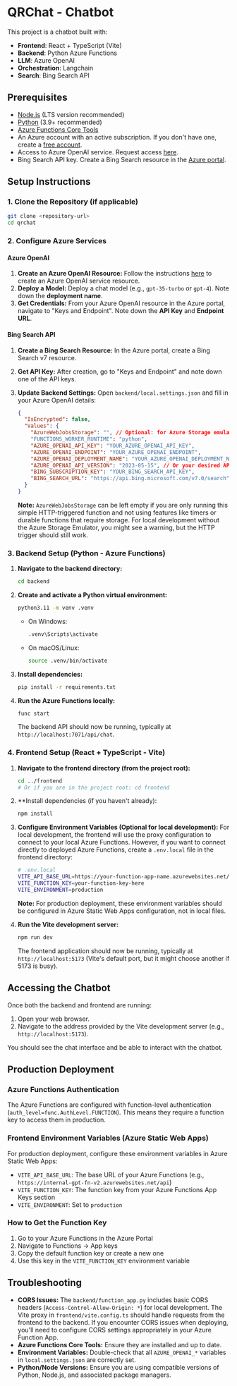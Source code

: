 # QRChat - Chatbot

This project is a chatbot built with:
- **Frontend**: React + TypeScript (Vite)
- **Backend**: Python Azure Functions
- **LLM**: Azure OpenAI
- **Orchestration**: Langchain
- **Search**: Bing Search API

## Prerequisites

- [Node.js](https://nodejs.org/) (LTS version recommended)
- [Python](https://www.python.org/downloads/) (3.9+ recommended)
- [Azure Functions Core Tools](https://learn.microsoft.com/en-us/azure/azure-functions/functions-run-local)
- An Azure account with an active subscription. If you don't have one, create a [free account](https://azure.microsoft.com/free/?WT.mc_id=A261C142F).
- Access to Azure OpenAI service. Request access [here](https://aka.ms/oai/access).
- Bing Search API key. Create a Bing Search resource in the [Azure portal](https://portal.azure.com/).

## Setup Instructions

### 1. Clone the Repository (if applicable)

```bash
git clone <repository-url>
cd qrchat
```

### 2. Configure Azure Services

#### Azure OpenAI

1.  **Create an Azure OpenAI Resource:**
    Follow the instructions [here](https://learn.microsoft.com/en-us/azure/ai-services/openai/how-to/create-resource?pivots=web-portal) to create an Azure OpenAI service resource.
2.  **Deploy a Model:**
    Deploy a chat model (e.g., `gpt-35-turbo` or `gpt-4`). Note down the **deployment name**.
3.  **Get Credentials:**
    From your Azure OpenAI resource in the Azure portal, navigate to "Keys and Endpoint". Note down the **API Key** and **Endpoint URL**.
    
#### Bing Search API

1.  **Create a Bing Search Resource:**
    In the Azure portal, create a Bing Search v7 resource.
2.  **Get API Key:**
    After creation, go to "Keys and Endpoint" and note down one of the API keys.
4.  **Update Backend Settings:**
    Open `backend/local.settings.json` and fill in your Azure OpenAI details:

    ```json
    {
      "IsEncrypted": false,
      "Values": {
        "AzureWebJobsStorage": "", // Optional: for Azure Storage emulator or actual storage account if needed by other functions
        "FUNCTIONS_WORKER_RUNTIME": "python",
        "AZURE_OPENAI_API_KEY": "YOUR_AZURE_OPENAI_API_KEY",
        "AZURE_OPENAI_ENDPOINT": "YOUR_AZURE_OPENAI_ENDPOINT",
        "AZURE_OPENAI_DEPLOYMENT_NAME": "YOUR_AZURE_OPENAI_DEPLOYMENT_NAME",
        "AZURE_OPENAI_API_VERSION": "2023-05-15", // Or your desired API version
        "BING_SUBSCRIPTION_KEY": "YOUR_BING_SEARCH_API_KEY",
        "BING_SEARCH_URL": "https://api.bing.microsoft.com/v7.0/search" // Default Bing Search API URL
      }
    }
    ```
    **Note:** `AzureWebJobsStorage` can be left empty if you are only running this simple HTTP-triggered function and not using features like timers or durable functions that require storage. For local development without the Azure Storage Emulator, you might see a warning, but the HTTP trigger should still work.

### 3. Backend Setup (Python - Azure Functions)

1.  **Navigate to the backend directory:**
    ```bash
    cd backend
    ```
2.  **Create and activate a Python virtual environment:**
    ```bash
    python3.11 -m venv .venv
    ```
    *   On Windows:
        ```bash
        .venv\Scripts\activate
        ```
    *   On macOS/Linux:
        ```bash
        source .venv/bin/activate
        ```
3.  **Install dependencies:**
    ```bash
    pip install -r requirements.txt
    ```
4.  **Run the Azure Functions locally:**
    ```bash
    func start
    ```
    The backend API should now be running, typically at `http://localhost:7071/api/chat`.

### 4. Frontend Setup (React + TypeScript - Vite)

1.  **Navigate to the frontend directory (from the project root):**
    ```bash
    cd ../frontend 
    # Or if you are in the project root: cd frontend
    ```
2.  **Install dependencies (if you haven't already):
    ```bash
    npm install
    ```
3.  **Configure Environment Variables (Optional for local development):**
    For local development, the frontend will use the proxy configuration to connect to your local Azure Functions. However, if you want to connect directly to deployed Azure Functions, create a `.env.local` file in the frontend directory:
    ```bash
    # .env.local
    VITE_API_BASE_URL=https://your-function-app-name.azurewebsites.net/api
    VITE_FUNCTION_KEY=your-function-key-here
    VITE_ENVIRONMENT=production
    ```
    
    **Note:** For production deployment, these environment variables should be configured in Azure Static Web Apps configuration, not in local files.

4.  **Run the Vite development server:**
    ```bash
    npm run dev
    ```
    The frontend application should now be running, typically at `http://localhost:5173` (Vite's default port, but it might choose another if 5173 is busy).

## Accessing the Chatbot

Once both the backend and frontend are running:

1.  Open your web browser.
2.  Navigate to the address provided by the Vite development server (e.g., `http://localhost:5173`).

You should see the chat interface and be able to interact with the chatbot.

## Production Deployment

### Azure Functions Authentication

The Azure Functions are configured with function-level authentication (`auth_level=func.AuthLevel.FUNCTION`). This means they require a function key to access them in production.

### Frontend Environment Variables (Azure Static Web Apps)

For production deployment, configure these environment variables in Azure Static Web Apps:

- `VITE_API_BASE_URL`: The base URL of your Azure Functions (e.g., `https://internal-gpt-fn-v2.azurewebsites.net/api`)
- `VITE_FUNCTION_KEY`: The function key from your Azure Functions App Keys section
- `VITE_ENVIRONMENT`: Set to `production`

### How to Get the Function Key

1. Go to your Azure Functions in the Azure Portal
2. Navigate to Functions → App keys
3. Copy the default function key or create a new one
4. Use this key in the `VITE_FUNCTION_KEY` environment variable

## Troubleshooting

-   **CORS Issues:** The `backend/function_app.py` includes basic CORS headers (`Access-Control-Allow-Origin: *`) for local development. The Vite proxy in `frontend/vite.config.ts` should handle requests from the frontend to the backend. If you encounter CORS issues when deploying, you'll need to configure CORS settings appropriately in your Azure Function App.
-   **Azure Functions Core Tools:** Ensure they are installed and up to date.
-   **Environment Variables:** Double-check that all `AZURE_OPENAI_*` variables in `local.settings.json` are correctly set.
-   **Python/Node Versions:** Ensure you are using compatible versions of Python, Node.js, and associated package managers.
